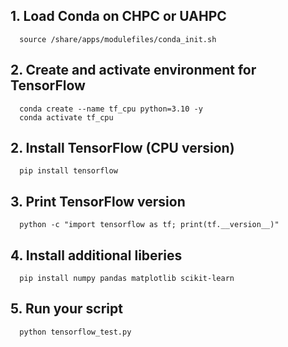 ## 1. Load Conda on CHPC or UAHPC
      source /share/apps/modulefiles/conda_init.sh 

## 2. Create and activate environment for TensorFlow
      conda create --name tf_cpu python=3.10 -y
      conda activate tf_cpu

## 2. Install TensorFlow (CPU version)

      pip install tensorflow

## 3. Print TensorFlow version

      python -c "import tensorflow as tf; print(tf.__version__)"

## 4. Install additional liberies
      
      pip install numpy pandas matplotlib scikit-learn

## 5. Run your script 

      python tensorflow_test.py


